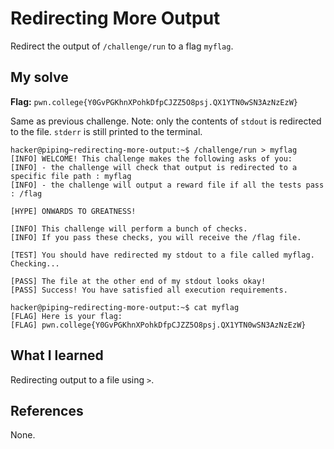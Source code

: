 # Redirecting More Output
Redirect the output of `/challenge/run` to a flag `myflag`.

## My solve
**Flag:** `pwn.college{Y0GvPGKhnXPohkDfpCJZZ5O8psj.QX1YTN0wSN3AzNzEzW}`

Same as previous challenge.
Note: only the contents of `stdout` is redirected to the file. `stderr` is still printed to the terminal.

```
hacker@piping~redirecting-more-output:~$ /challenge/run > myflag
[INFO] WELCOME! This challenge makes the following asks of you:
[INFO] - the challenge will check that output is redirected to a specific file path : myflag
[INFO] - the challenge will output a reward file if all the tests pass : /flag

[HYPE] ONWARDS TO GREATNESS!

[INFO] This challenge will perform a bunch of checks.
[INFO] If you pass these checks, you will receive the /flag file.

[TEST] You should have redirected my stdout to a file called myflag. Checking...

[PASS] The file at the other end of my stdout looks okay!
[PASS] Success! You have satisfied all execution requirements.

hacker@piping~redirecting-more-output:~$ cat myflag
[FLAG] Here is your flag:
[FLAG] pwn.college{Y0GvPGKhnXPohkDfpCJZZ5O8psj.QX1YTN0wSN3AzNzEzW}
```

## What I learned
Redirecting output to a file using `>`.

## References 
None.